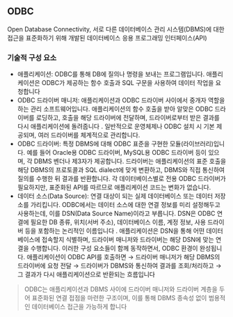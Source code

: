## ODBC 
Open Database Connectivity, 서로 다른 데이터베이스 관리 시스템(DBMS)에 대한 접근을 표준화하기 위해 개발된 데이터베이스 응용 프로그래밍 인터페이스(API)

### 기술적 구성 요소

- 애플리케이션: ODBC를 통해 DB에 질의나 명령을 보내는 프로그램입니다. 애플리케이션은 ODBC가 제공하는 함수 호출과 SQL 구문을 사용하여 데이터 작업을 요청합니다​
- ODBC 드라이버 매니저: 애플리케이션과 ODBC 드라이버 사이에서 중개자 역할을 하는 관리 소프트웨어입니다. 애플리케이션의 함수 호출을 받아 알맞은 ODBC 드라이버를 로딩하고, 호출을 해당 드라이버에 전달하며, 드라이버로부터 받은 결과를 다시 애플리케이션에 돌려줍니다​
. 일반적으로 운영체제나 ODBC 설치 시 기본 제공되며, 여러 드라이버를 체계적으로 관리합니다.
- ODBC 드라이버: 특정 DBMS에 대해 ODBC 표준을 구현한 모듈(라이브러리)입니다. 예를 들어 Oracle용 ODBC 드라이버, MySQL용 ODBC 드라이버 등이 있으며, 각 DBMS 벤더나 제3자가 제공합니다. 드라이버는 애플리케이션의 표준 호출을 해당 DBMS의 프로토콜과 SQL dialect에 맞게 변환하고, DBMS와 직접 통신하여 질의를 수행한 뒤 결과를 반환합니다​. 각 데이터베이스별로 전용 ODBC 드라이버가 필요하지만, 표준화된 API를 따르므로 애플리케이션 코드는 변화가 없습니다.
- 데이터 소스(Data Source): 연결 대상이 되는 실제 데이터베이스 또는 데이터 저장소를 가리킵니다. ODBC에서는 데이터 소스에 대한 연결 정보를 미리 설정해두고 사용하는데, 이를 DSN(Data Source Name)이라고 부릅니다. DSN은 ODBC 연결에 필요한 DB 종류, 위치(서버 주소), 데이터베이스 이름, 계정 정보, 사용 드라이버 등을 포함하는 논리적인 이름입니다​
. 애플리케이션은 DSN을 통해 어떤 데이터베이스에 접속할지 식별하며, 드라이버 매니저와 드라이버는 해당 DSN에 맞는 연결을 수행합니다.
이러한 구성 요소들이 함께 동작하면서, ODBC 환경이 완성됩니다. 애플리케이션이 ODBC API를 호출하면 → 드라이버 매니저가 해당 DBMS의 드라이버에 요청 전달 → 드라이버가 DBMS와 통신하여 결과를 조회/처리하고 → 그 결과가 다시 애플리케이션으로 반환되는 흐름입니다​

> ODBC는 애플리케이션과 DBMS 사이에 드라이버 매니저와 드라이버 계층을 두어 표준화된 연결 접점을 마련한 구조이며, 이를 통해 DBMS 종속성 없이 범용적인 데이터베이스 접근을 가능하게 합니다​
